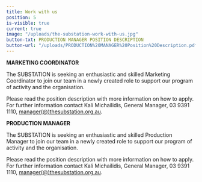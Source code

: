 ```yaml
---
title: Work with us
position: 5
is-visible: true
current: true
image: "/uploads/the-substation-work-with-us.jpg"
button-txt: PRODUCTION MANAGER POSITION DESCRIPTION
button-url: "/uploads/PRODUCTION%20MANAGER%20Position%20Description.pdf"
---
```


**MARKETING COORDINATOR**

The SUBSTATION is seeking an enthusiastic and skilled Marketing Coordinator to join our team in a newly created role to support our program of activity and the organisation.

Please read the position description with more information on how to apply. For further information contact Kali Michailidis, General Manager, 03 9391 1110, [manager(@)thesubstation.org.au](mailto:manager@thesubstation.org.au).

**PRODUCTION MANAGER**

The SUBSTATION is seeking an enthusiastic and skilled Production Manager to join our team in a newly created role to support our program of activity and the organisation.

Please read the position description with more information on how to apply. For further information contact Kali Michailidis, General Manager, 03 9391 1110, [manager(@)thesubstation.org.au](mailto:manager@thesubstation.org.au).